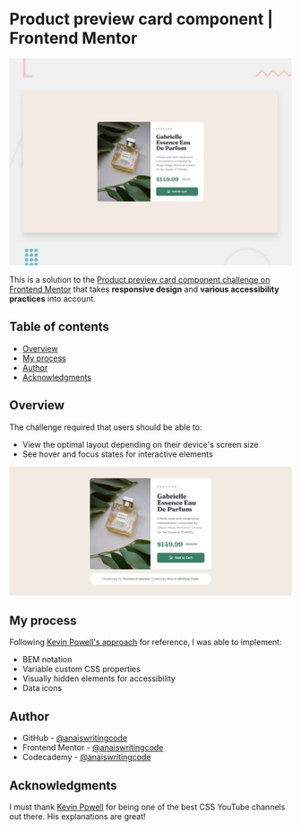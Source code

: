# Product preview card component | Frontend Mentor

![Image preview](design/desktop-preview.jpg)

This is a solution to the [Product preview card component challenge on Frontend Mentor](https://www.frontendmentor.io/challenges/product-preview-card-component-GO7UmttRfa) that takes **responsive design** and **various accessibility practices** into account.

## Table of contents

- [Overview](#overview)
- [My process](#my-process)
- [Author](#author)
- [Acknowledgments](#acknowledgments)

## Overview

The challenge required that users should be able to:

- View the optimal layout depending on their device's screen size
- See hover and focus states for interactive elements

![Screenshot of the finished solution](images/finished-screenshot.PNG)

## My process

Following [Kevin Powell's approach](https://youtu.be/B2WL6KkqhLQ?si=zhP2SIuiuj9RpvFl) for reference, I was able to implement:

- BEM notation
- Variable custom CSS properties
- Visually hidden elements for accessibility
- Data icons

## Author

- GitHub - [@anaiswritingcode](https://github.com/anaiswritingcode)
- Frontend Mentor - [@anaiswritingcode](https://www.frontendmentor.io/profile/anaiswritingcode)
- Codecademy - [@anaiswritingcode](https://www.codecademy.com/profiles/anaiswritingcode)

## Acknowledgments

I must thank [Kevin Powell](https://www.youtube.com/@KevinPowell) for being one of the best CSS YouTube channels out there. His explanations are great!
